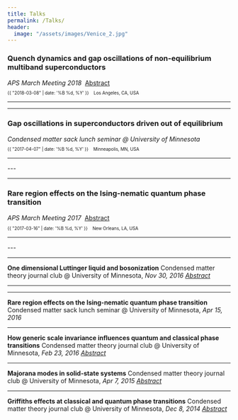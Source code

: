 ```yaml
---
title: Talks
permalink: /Talks/
header:
  image: "/assets/images/Venice_2.jpg"
---
```

<h3>Quench dynamics and gap oscillations of non-equilibrium multiband superconductors</h3>
<em>APS March Meeting 2018 </em> &nbsp;<a href="https://meetings.aps.org/Meeting/MAR18/Session/R31.3">Abstract</a>
<p class="page__meta" style="font-size:70%;"> <i class="far fa-calendar-alt" aria-hidden="true"></i> {{ "2018-03-08" | date: '%B %d, %Y' }} &nbsp;&nbsp; <i class="fas fa-map-marked-alt"></i> Los Angeles, CA, USA</p>

---
<hr />

<h3>Gap oscillations in superconductors driven out of equilibrium</h3>
<em>Condensed matter sack lunch seminar @ University of Minnesota</em>
<p class="page__meta" style="font-size:70%;"> <i class="far fa-calendar-alt" aria-hidden="true"></i> {{ "2017-04-07" | date: '%B %d, %Y' }} &nbsp;&nbsp; <i class="fas fa-map-marked-alt"></i> Minneapolis, MN, USA</p>
<hr>
---
<hr />

<h3>Rare region effects on the Ising-nematic quantum phase transition</h3>
<em>APS March Meeting 2017</em> &nbsp;<a href="http://meetings.aps.org/Meeting/MAR17/Session/R39.2">Abstract</a>
<p class="page__meta" style="font-size:70%;"> <i class="far fa-calendar-alt" aria-hidden="true"></i> {{ "2017-03-16" | date: '%B %d, %Y' }} &nbsp;&nbsp; <i class="fas fa-map-marked-alt"></i> New Orleans, LA, USA</p>
<hr>
---
<hr />
<strong>One dimensional Luttinger liquid and bosonization</strong>
Condensed matter theory journal club @ University of Minnesota, <em>Nov 30, 2016</em>
<em><a href="http://www.physics.umn.edu/events/calendar/spa.all/2016/fall/calendar.html?item=44941">Abstract</a></em>
<hr>
<hr />

<strong>Rare region effects on the Ising-nematic quantum phase transition</strong>
Condensed matter sack lunch seminar @ University of Minnesota, <em>Apr 15, 2016</em>

<hr />

<strong>How generic scale invariance influences quantum and classical phase transitions</strong>
Condensed matter theory journal club @ University of Minnesota, <em>Feb 23, 2016</em>
<em><a href="http://www.physics.umn.edu/events/calendar/spa.all/2016/spring/calendar.html?item=40371">Abstract</a></em>

<hr />

<strong>Majorana modes in solid-state systems</strong>
Condensed matter theory journal club @ University of Minnesota, <em>Apr 7, 2015</em>
<a href="http://www.physics.umn.edu/events/calendar/spa.all/2015/spring/calendar.html?item=34381"><em>Abstract</em></a>

<hr />

<strong>Griffiths effects at classical and quantum phase transitions</strong>
Condensed matter theory journal club @ University of Minnesota, <em>Dec 8, 2014</em>
<em><a href="http://www.physics.umn.edu/events/calendar/spa.all/2014/fall/calendar.html?item=32121">Abstract</a></em>
